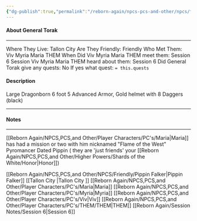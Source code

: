 ```yaml
---
{"dg-publish":true,"permalink":"/reborn-again/npcs-pcs-and-other/npcs/friendly/general-torak/"}
---
```



#### About General Torak
---
Where They Live: Tallon City 
Are They Friendly: Friendly 
Who Met Them: Viv Myria Maria THEM
When Did Viv Myria Maria THEM meet them: Session 6
Session Viv Myria Maria THEM heard about them: Session 6
Did General Torak give any quests: No
	If yes what quest: `= this.quests`


#### Description
Large Dragonborn
6 foot 5
Advanced Armor, Gold helmet with 8 Daggers (black)

---

#### Notes
---
[[Reborn Again/NPCS,PCS,and Other/Player Characters/PC's/Maria\|Maria]] has had a mission or two with him
nicknamed "Flame of the West"
Pyromancer
Dated Pippin ( they are 'just friends' your [[Reborn Again/NPCS,PCS,and Other/Higher Powers/Shards of the White/Honor\|Honor]])

[[Reborn Again/NPCS,PCS,and Other/NPCS/Friendly/Pippin Falker\|Pippin Falker]]
[[Tallon City \|Tallon City ]]
[[Reborn Again/NPCS,PCS,and Other/Player Characters/PC's/Maria\|Maria]]
[[Reborn Again/NPCS,PCS,and Other/Player Characters/PC's/Myria\|Myria]]
[[Reborn Again/NPCS,PCS,and Other/Player Characters/PC's/Viv\|Viv]]
[[Reborn Again/NPCS,PCS,and Other/Player Characters/PC's/THEM/THEM\|THEM]]
[[Reborn Again/Session Notes/Session 6\|Session 6]]

